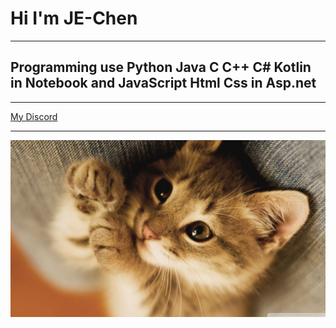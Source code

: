 <!DOCTYPE html>
<html>
  <head>
    <meta charset="utf-8">
  </head>
  <body>
    <h1>Hi I'm JE-Chen</h1>
    <hr>
    <h2>Programming use Python Java C C++ C# Kotlin in Notebook and JavaScript Html Css in Asp.net</h2>
    <hr>
    <a href="https://discord.gg/k89zhQs">My Discord</a>
    <hr>
      <img src="cat.jpg" alt="Not My Cat">

  </body>
</html>
